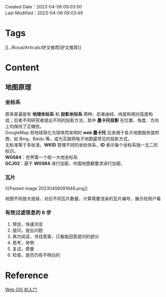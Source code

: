 Created Date：2023-04-06 09:03:50  
Last Modified：2023-04-06 09:03:49

# Tags

[[../Roval/Articals/好文推荐|好文推荐]]

# Content

## 地图原理

### 坐标系

原来普遍是有 **地理坐标系** 和 **投影坐标系** 两种，前者由经、纬度和相对高度构成；后者不同研究者提出不同的投影方法，其中 **墨卡托投影** 在位置、角度、方向上均保持了正确性。  
GoogleMap 将地球简化为球体而发明的 **web 墨卡托** 后来用于各大地图服务提供商，如 Bing、Baidu 等，成为互联网电子地图最常见的投影方式。  
无标准等于多标准，**WKID** 管理不同的坐标体系，**ID** 表示每个坐标系独一无二的标识。  
**WGS84**：世界第一个统一大地坐标系  
**GCJ02**：基于 **WGS84** 进行加密，中国地图都要求进行加密。

### 瓦片

![[Pasted image 20230406091646.png]]

地图不同放大层级，对应不同瓦片数量，计算需要渲染的瓦片编号，展示给用户看

### 有效过滤信息的 6 步

1. 预览，快速浏览
2. 提问，提出问题
3. 再次阅读，寻找答案，只看能回答提问的部分
4. 思考，举例
5. 复述，费曼
6. 检查，是否仍有不明白的

# Reference

[Web GIS 初入门](https://mp.weixin.qq.com/s?__biz=MzAxODE2MjM1MA==&mid=2651613254&idx=1&sn=aa63c6f18303400370546b8ce336681a)
